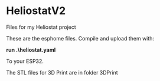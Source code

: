 # HeliostatV2
Files for my Heliostat project

These are the esphome files. Compile and upload them with:

**run .\heliostat.yaml**

To your ESP32.

The STL files for 3D Print are in folder 3DPrint